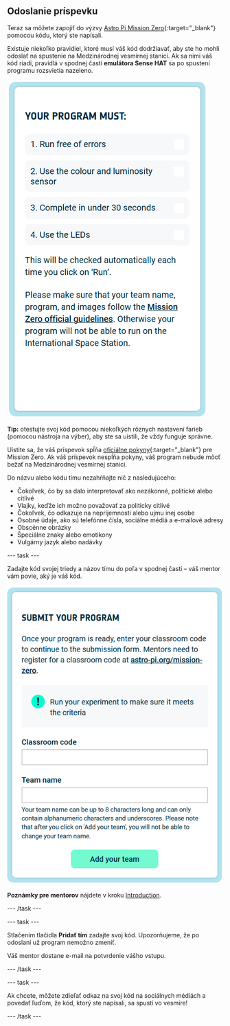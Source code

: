 ## Odoslanie príspevku

Teraz sa môžete zapojiť do výzvy [Astro Pi Mission Zero](https://astro-pi.org/mission-zero){:target="_blank"} pomocou kódu, ktorý ste napísali.

Existuje niekoľko pravidiel, ktoré musí váš kód dodržiavať, aby ste ho mohli odoslať na spustenie na Medzinárodnej vesmírnej stanici. Ak sa nimi váš kód riadi, pravidlá v spodnej časti **emulátora Sense HAT** sa po spustení programu rozsvietia nazeleno.

![Stránka Mission Zero zobrazujúca kontroly kritérií pre vstup.](images/rules.png)

**Tip:** otestujte svoj kód pomocou niekoľkých rôznych nastavení farieb (pomocou nástroja na výber), aby ste sa uistili, že vždy funguje správne.

Uistite sa, že váš príspevok spĺňa [oficiálne pokyny](https://astro-pi.org/mission-zero/guidelines){:target="_blank"} pre Mission Zero. Ak váš príspevok nespĺňa pokyny, váš program nebude môcť bežať na Medzinárodnej vesmírnej stanici.

Do názvu alebo kódu tímu nezahŕňajte nič z nasledujúceho:

+ Čokoľvek, čo by sa dalo interpretovať ako nezákonné, politické alebo citlivé
+ Vlajky, keďže ich možno považovať za politicky citlivé
+ Čokoľvek, čo odkazuje na nepríjemnosti alebo ujmu inej osobe
+ Osobné údaje, ako sú telefónne čísla, sociálne médiá a e-mailové adresy
+ Obscénne obrázky
+ Špeciálne znaky alebo emotikony
+ Vulgárny jazyk alebo nadávky

--- task ---

Zadajte kód svojej triedy a názov tímu do poľa v spodnej časti – váš mentor vám povie, aký je váš kód.

![Formulár na odoslanie kódu triedy a názvu tímu](images/submission.png)

**Poznámky pre mentorov** nájdete v kroku [Introduction](https://projects.raspberrypi.org/en/projects/astro-pi-mission-zero/0).

--- /task ---

--- task ---

Stlačením tlačidla **Pridať tím** zadajte svoj kód. Upozorňujeme, že po odoslaní už program nemožno zmeniť.

Váš mentor dostane e-mail na potvrdenie vášho vstupu.

--- /task ---

--- task ---

Ak chcete, môžete zdieľať odkaz na svoj kód na sociálnych médiách a povedať ľuďom, že kód, ktorý ste napísali, sa spustí vo vesmíre!

--- /task ---
